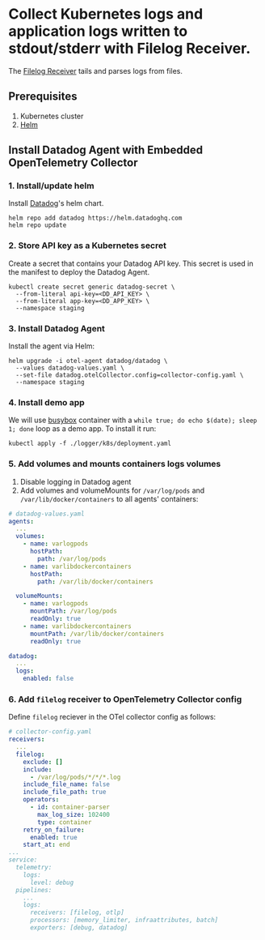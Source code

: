 # Collect Kubernetes logs and application logs written to stdout/stderr with Filelog Receiver.

The [Filelog Receiver](https://github.com/open-telemetry/opentelemetry-collector-contrib/tree/main/receiver/filelogreceiver) tails and parses logs from files.

## Prerequisites

1. Kubernetes cluster
2. [Helm](https://helm.sh/docs/intro/install/)

## Install Datadog Agent with Embedded OpenTelemetry Collector

### 1. Install/update helm

Install [Datadog](https://github.com/DataDog/Helm-charts/)'s helm chart.

```shell
helm repo add datadog https://helm.datadoghq.com
helm repo update
```

### 2. Store API key as a Kubernetes secret

Create a secret that contains your Datadog API key. This secret is used in the manifest to deploy the Datadog Agent.

```shell
kubectl create secret generic datadog-secret \
  --from-literal api-key=<DD_API_KEY> \
  --from-literal app-key=<DD_APP_KEY> \
  --namespace staging
```

### 3. Install Datadog Agent

Install the agent via Helm:

```shell
helm upgrade -i otel-agent datadog/datadog \
  --values datadog-values.yaml \
  --set-file datadog.otelCollector.config=collector-config.yaml \
  --namespace staging
```

### 4. Install demo app

We will use [busybox](https://hub.docker.com/_/busybox) container with a `while true; do echo $(date); sleep 1; done` loop
as a demo app. To install it run:

```shell
kubectl apply -f ./logger/k8s/deployment.yaml
```

### 5. Add volumes and mounts containers logs volumes

1. Disable logging in Datadog agent 
2. Add volumes and volumeMounts for `/var/log/pods` and `/var/lib/docker/containers` to all agents' containers:

```yaml
# datadog-values.yaml
agents:
  ...
  volumes:
    - name: varlogpods
      hostPath:
        path: /var/log/pods
    - name: varlibdockercontainers
      hostPath:
        path: /var/lib/docker/containers

  volumeMounts:
    - name: varlogpods
      mountPath: /var/log/pods
      readOnly: true
    - name: varlibdockercontainers
      mountPath: /var/lib/docker/containers
      readOnly: true

datadog:
  ...
  logs:
    enabled: false
```

### 6. Add `filelog` receiver to OpenTelemetry Collector config

Define `filelog` reciever in the OTel collector config as follows:

```yaml
# collector-config.yaml
receivers:
  ...
  filelog:
    exclude: []
    include:
      - /var/log/pods/*/*/*.log
    include_file_name: false
    include_file_path: true
    operators:
      - id: container-parser
        max_log_size: 102400
        type: container
    retry_on_failure:
      enabled: true
    start_at: end
...
service:
  telemetry:
    logs:
      level: debug
  pipelines:
    ...
    logs:
      receivers: [filelog, otlp]
      processors: [memory_limiter, infraattributes, batch]
      exporters: [debug, datadog]
```